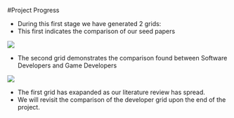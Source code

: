 #Project Progress

- During this first stage we have generated 2 grids:
- This first indicates the comparison of our seed papers
<img align=center src="../img/CSC510Grid1.svg">

- The second grid demonstrates the comparison found between Software Developers and Game Developers
<img align=center src="../img/CSC510Grid2.svg">

- The first grid has exapanded as our literature review has spread.
- We will revisit the comparison of the developer grid upon the end of the project.